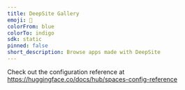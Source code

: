 ```yaml
---
title: DeepSite Gallery
emoji: 🐋
colorFrom: blue
colorTo: indigo
sdk: static
pinned: false
short_description: Browse apps made with DeepSite
---
```


Check out the configuration reference at https://huggingface.co/docs/hub/spaces-config-reference
